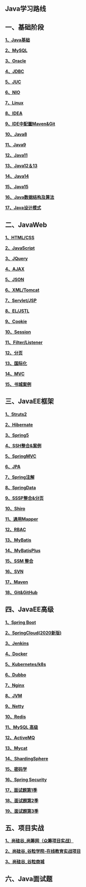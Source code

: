 ##    Java学习路线

## 一、基础阶段

**[1、Java基础](https://note.youdao.com/)**

**[2、MySQL](https://note.youdao.com/)**

**[3、Oracle](https://note.youdao.com/)**

**[4、JDBC](https://note.youdao.com/)**

 **[5、JUC](https://note.youdao.com/)**
 
 **[6、NIO](https://note.youdao.com/)**
 
 **[7、Linux](https://note.youdao.com/)**
 
 **[8、IDEA](https://note.youdao.com/)**
 
 **[9、IDE中配置Maven&Git](https://note.youdao.com/)**
 
 **[10、Java8](https://note.youdao.com/)**
 
 **[11、Java9](https://note.youdao.com/)**
 
 **[12、Java11](https://note.youdao.com/)**
 
 **[13、Java12＆13](https://note.youdao.com/)**
 
 **[14、Java14](https://note.youdao.com/)**
 
 **[15、Java15](https://note.youdao.com/)**
 
 **[16、Java数据结构及算法](https://note.youdao.com/)**
 
 **[17、Java设计模式](https://note.youdao.com/)**

## 二、JavaWeb

 **[1、HTML/CSS](https://note.youdao.com/)**
 
 **[2、JavaScript](https://note.youdao.com/)**
 
 **[3、JQuery](https://note.youdao.com/)**
 
 
 **[4、AJAX](https://note.youdao.com/)**
 
 **[5、JSON](https://note.youdao.com/)**
 
 **[6、XML/Tomcat](https://note.youdao.com/)**
 
 **[7、Servlet/JSP](https://note.youdao.com/)**
 
 **[8、EL/JSTL](https://note.youdao.com/)**
 
 **[9、Cookie](https://note.youdao.com/)**
 
 **[10、Session](https://note.youdao.com/)**
 
 **[11、Filter/Listener](https://note.youdao.com/)**
 
 **[12、分页](https://note.youdao.com/)**
 
 **[13、国际化](https://note.youdao.com/)**
 
 **[14、MVC](https://note.youdao.com/)**
 
 **[15、书城案例](https://note.youdao.com/)**

## 三、JavaEE框架

 **[1、Struts2](https://note.youdao.com/)**
 
 **[2、Hibernate](https://note.youdao.com/)**
 
 **[3、Spring5](https://note.youdao.com/)**
 
 **[4、SSH整合&案例](https://note.youdao.com/)**
 
 **[5、SpringMVC](https://note.youdao.com/)**
 
 **[6、JPA](https://note.youdao.com/)**
 
 **[7、Spring注解](https://note.youdao.com/)**
 
 **[8、SpringData](https://note.youdao.com/)**
 
 **[9、SSSP整合&分页](https://note.youdao.com/)**
 
 **[10、Shiro](https://note.youdao.com/)**
 
 **[11、通用Mapper](https://note.youdao.com/)**
 
 **[12、RBAC](https://note.youdao.com/)**
 
 **[13、MyBatis](https://note.youdao.com/)**
 
 **[14、MyBatisPlus](https://note.youdao.com/)**
 
 **[15、SSM 整合](https://note.youdao.com/)**
 
 **[16、SVN](https://note.youdao.com/)**
 
 **[17、Maven](https://note.youdao.com/)**
 
 **[18、Git&GitHub](https://note.youdao.com/)**

## 四、JavaEE高级

 **[1、Spring Boot](https://note.youdao.com/)**
 
 **[2、SpringCloud(2020新版)](https://note.youdao.com/)**
 
 **[3、Jenkins](https://note.youdao.com/)**
 
 **[4、Docker](https://note.youdao.com/)**
 
 **[5、Kubernetes/k8s](https://note.youdao.com/)**
 
 **[6、Dubbo](https://note.youdao.com/)**
 
 **[7、Nginx](https://note.youdao.com/)**
 
 **[8、JVM](https://note.youdao.com/)**
 
 **[9、Netty](https://note.youdao.com/)**
 
 **[10、Redis](https://note.youdao.com/)**
 
 **[11、MySQL 高级](https://note.youdao.com/)**
 
 **[12、ActiveMQ](https://note.youdao.com/)**
 
 **[13、Mycat](https://note.youdao.com/)**
 
 **[14、ShardingSphere](https://note.youdao.com/)**
 
 **[15、密码学](https://note.youdao.com/)**
 
 **[16、Spring Security](https://note.youdao.com/)**
 
 **[17、面试题第1季](https://note.youdao.com/)**
 
 **[18、面试题第2季](https://note.youdao.com/)**
 
 **[19、面试题第3季](https://note.youdao.com/)**
 
## 五、项目实战
 **[1、尚硅谷_尚筹网（众筹项目实战）](https://note.youdao.com/)**
 
 **[2、尚硅谷_谷粒学院-在线教育实战项目](https://note.youdao.com/)**
 
 **[3、尚硅谷_谷粒商城](https://note.youdao.com/)**

 ## 六、Java面试题

